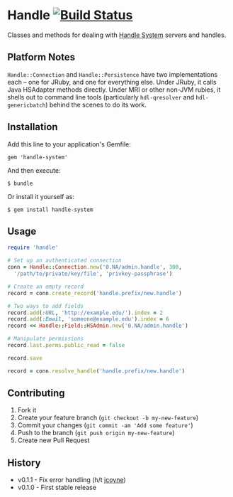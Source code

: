 # Handle [![Build Status](https://secure.travis-ci.org/mbklein/handle.png)](http://travis-ci.org/mbklein/handle)

Classes and methods for dealing with [Handle System](http://handle.net/) servers and handles. 

## Platform Notes

`Handle::Connection` and `Handle::Persistence` have two implementations each – one for JRuby,
and one for everything else. Under JRuby, it calls Java HSAdapter methods directly. Under MRI 
or other non-JVM rubies, it shells out to command line tools (particularly `hdl-qresolver` 
and `hdl-genericbatch`) behind the scenes to do its work.

## Installation

Add this line to your application's Gemfile:

    gem 'handle-system'

And then execute:

    $ bundle

Or install it yourself as:

    $ gem install handle-system

## Usage

```ruby
require 'handle'

# Set up an authenticated connection
conn = Handle::Connection.new('0.NA/admin.handle', 300, 
  '/path/to/private/key/file', 'privkey-passphrase')

# Create an empty record
record = conn.create_record('handle.prefix/new.handle')

# Two ways to add fields
record.add(:URL, 'http://example.edu/').index = 2
record.add(:Email, 'someone@example.edu').index = 6
record << Handle::Field::HSAdmin.new('0.NA/admin.handle')

# Manipulate permissions
record.last.perms.public_read = false

record.save

record = conn.resolve_handle('handle.prefix/new.handle')
```

## Contributing

1. Fork it
2. Create your feature branch (`git checkout -b my-new-feature`)
3. Commit your changes (`git commit -am 'Add some feature'`)
4. Push to the branch (`git push origin my-new-feature`)
5. Create new Pull Request

## History

- v0.1.1 - Fix error handling (h/t [jcoyne](https://github.com/jcoyne))
- v0.1.0 - First stable release
